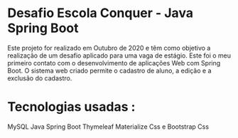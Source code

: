 # Desafio Escola Conquer - Java Spring Boot
Este projeto for realizado em Outubro de 2020 e têm como objetivo a realização de um desafio aplicado para uma vaga de estágio. Este foi o meu primeiro contato com o desenvolvimento de aplicações Web com Spring Boot. O sistema web criado permite o cadastro de aluno, a edição e a exclusão do cadastro.

# Tecnologias usadas : 
MySQL
Java Spring Boot
Thymeleaf
Materialize Css e Bootstrap Css

